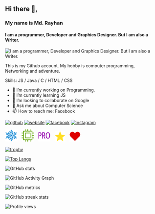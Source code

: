 ## Hi there 👋, 
### My name is Md. Rayhan
#### I am a programmer, Developer and Graphics Designer. But I am also a Writer.
![I am a programmer, Developer and Graphics Designer. But I am also a Writer.](https://scontent.fdac20-1.fna.fbcdn.net/v/t39.30808-6/274496358_314784047286331_8127162016380374919_n.jpg?_nc_cat=101&ccb=1-5&_nc_sid=8bfeb9&_nc_eui2=AeGHb0nph5R1QYbLF6Y7_MMM_UHpasxZOaD9QelqzFk5oNVnBMfR-csfOUNtRFdUT5lMU2SWOnQlouinp6knKWXL&_nc_ohc=3E_R7WqsIP8AX-DK39u&_nc_ht=scontent.fdac20-1.fna&oh=00_AT9vSIHaDjXh2m5_TaWLQTh0h2wRQiN3DDfdybNqqURVxg&oe=62188E93)

This is my Github account.
My hobby is computer programming, Networking and adventure.

Skills: JS / Java / C / HTML / CSS

- 🔭 I’m currently working on Programming. 
- 🌱 I’m currently learning JS 
- 👯 I’m looking to collaborate on Google 
- 💬 Ask me about Computer Science  
- 📫 How to reach me: Facebook 


[<img src='https://cdn.jsdelivr.net/npm/simple-icons@3.0.1/icons/github.svg' alt='github' height='40'>](https://github.com/md-rayhan-T)  [<img src='https://cdn.jsdelivr.net/npm/simple-icons@3.0.1/icons/icloud.svg' alt='website' height='40'>](https://sites.google.com/diu.edu.bd/rayhant/home)  [<img src='https://cdn.jsdelivr.net/npm/simple-icons@3.0.1/icons/facebook.svg' alt='facebook' height='40'>](https://www.facebook.com/md.rayhan.diu)  [<img src='https://cdn.jsdelivr.net/npm/simple-icons@3.0.1/icons/instagram.svg' alt='instagram' height='40'>](https://www.instagram.com/md.rayhan_diu/)  

<a href='https://archiveprogram.github.com/'><img src='https://raw.githubusercontent.com/acervenky/animated-github-badges/master/assets/acbadge.gif' width='40' height='40'></a> <a href='https://docs.github.com/en/developers'><img src='https://raw.githubusercontent.com/acervenky/animated-github-badges/master/assets/devbadge.gif' width='40' height='40'></a> <a href='https://github.com/pricing'><img src='https://raw.githubusercontent.com/acervenky/animated-github-badges/master/assets/pro.gif' width='40' height='40'></a> <a href='https://stars.github.com/'><img src='https://raw.githubusercontent.com/acervenky/animated-github-badges/master/assets/starbadge.gif' width='35' height='35'></a> <a href='https://docs.github.com/en/github/supporting-the-open-source-community-with-github-sponsors'><img src='https://raw.githubusercontent.com/acervenky/animated-github-badges/master/assets/sponsorbadge.gif' width='35' height='35'></a> 

[![trophy](https://github-profile-trophy.vercel.app/?username=md-rayhan-T)](https://github.com/ryo-ma/github-profile-trophy)

[![Top Langs](https://github-readme-stats.vercel.app/api/top-langs/?username=md-rayhan-T)](https://github.com/anuraghazra/github-readme-stats)

![GitHub stats](https://github-readme-stats.vercel.app/api?username=md-rayhan-T&show_icons=true&count_private=true)  

![GitHub Activity Graph](https://activity-graph.herokuapp.com/graph?username=md-rayhan-T)  

![GitHub metrics](https://metrics.lecoq.io/md-rayhan-T)  

![GitHub streak stats](https://github-readme-streak-stats.herokuapp.com/?user=md-rayhan-T)  

![Profile views](https://gpvc.arturio.dev/md-rayhan-T)  
